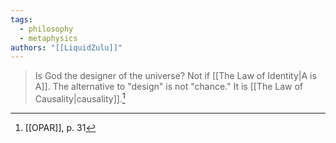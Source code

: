 ```yaml
---
tags:
  - philosophy
  - metaphysics
authors: "[[LiquidZulu]]"
---
```


>Is God the designer of the universe? Not if [[The Law of Identity|A is A]]. The alternative to "design" is not "chance." It is [[The Law of Causality|causality]].[^1]

[^1]: [[OPAR]], p. 31